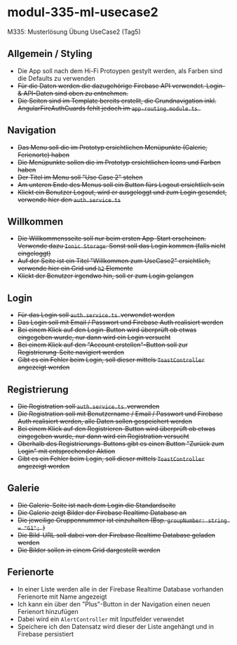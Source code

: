 # modul-335-ml-usecase2

M335: Musterlösung Übung UseCase2 (Tag5)

## Allgemein / Styling

* Die App soll nach dem Hi-Fi Protoypen gestylt werden, als Farben sind die Defaults zu verwenden
* ~~Für die Daten werden die dazugehörige Firebase API verwendet. Login- & API-Daten sind oben zu entnehmen.~~
* ~~Die Seiten sind im Template bereits erstellt, die Grundnavigation inkl. AngularFireAuthGuards fehlt jedoch im `app-routing.module.ts `~~

## Navigation

* ~~Das Menu soll die im Prototyp ersichtlichen Menüpunkte (Galerie, Ferienorte) haben~~
* ~~Die Menüpunkte sollen die im Prototyp ersichtlichen Icons und Farben haben~~
* ~~Der Titel im Menu soll "Use Case 2" stehen~~
* ~~Am unteren Ende des Menus soll ein Button fürs Logout ersichtlich sein~~
* ~~Klickt ein Benutzer Logout, wird er ausgeloggt und zum Login gesendet, verwende hier den `auth.service.ts`~~

## Willkommen

* ~~Die Willkommensseite soll nur beim ersten App-Start erscheinen. Verwende dazu `Ionic Storage`. Sonst soll das Login kommen (falls nicht eingeloggt)~~
* ~~Auf der Seite ist ein Titel "Willkommen zum UseCase2" ersichtlich, verwende hier ein Grid und `h2` Elemente~~
* ~~Klickt der Benutzer irgendwo hin, soll er zum Login gelangen~~

## Login

* ~~Für das Login soll `auth.service.ts `verwendet werden~~
* ~~Das Login soll mit Email / Passwort und Firebase Auth realisiert werden~~
* ~~Bei einem Klick auf den Login-Button wird überprüft ob etwas eingegeben wurde, nur dann wird ein Login versucht~~
* ~~Bei einem Klick auf den "Account erstellen"-Button soll zur Registrierung-Seite navigiert werden~~
* ~~Gibt es ein Fehler beim Login, soll dieser mittels `ToastController`  angezeigt werden~~

## Registrierung

* ~~Die Registration soll `auth.service.ts `verwenden~~
* ~~Die Registration soll mit Benutzername / Email / Passwort und Firebase Auth realisiert werden, alle Daten sollen gespeichert werden~~
* ~~Bei einem Klick auf den Registrieren-Button wird überprüft ob etwas eingegeben wurde, nur dann wird ein Registration versucht~~
* ~~Oberhalb des Registrierungs-Buttons gibt es einen Button "Zurück zum Login" mit entsprechender Aktion~~
* ~~Gibt es ein Fehler beim Login, soll dieser mittels `ToastController`  angezeigt werden~~

## Galerie

* ~~Die Galerie-Seite ist nach dem Login die Standardseite~~
* ~~Die Galerie zeigt Bilder der Firebase Realtime Database an~~
* ~~Die jeweilige Gruppennummer ist einzuhalten (Bsp. `groupNumber: string = "G1"; `)~~
* ~~Die Bild-URL soll dabei von der Firebase Realtime Database geladen werden~~
* ~~Die Bilder sollen in einem Grid dargestellt werden~~

## Ferienorte

* In einer Liste werden alle in der Firebase Realtime Database vorhanden Ferienorte mit Name angezeigt
* Ich kann ein über den "Plus"-Button in der Navigation einen neuen Ferienort hinzufügen
* Dabei wird ein `AlertController` mit Inputfelder verwendet
* Speichere ich den Datensatz wird dieser der Liste angehängt und in Firebase persistiert
